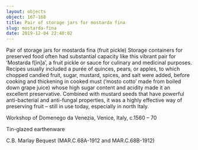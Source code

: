```yaml
---
layout: objects
object: 167-168
title: Pair of storage jars for mostarda fina
slug: mostarda-fina
date: 2019-12-04 22:40:02
---
```

Pair of storage jars for mostarda fina (fruit pickle)  Storage containers for preserved food often had substantial capacity like this vibrant pair for ‘Mostarda f[in]a’, a fruit pickle or sauce for culinary and medicinal purposes.  Recipes usually included a purée of quinces, pears, or apples, to which chopped candied fruit, sugar, mustard, spices, and salt were added, before cooking and thickening in cooked must (‘mosto cotto’ made from boiled down grape juice) whose high sugar content and acidity made it an excellent preservative. Combined with mustard seeds  that have powerful anti-bacterial and anti-fungal  properties, it was a highly effective way of preserving fruit – still in use today, especially in north Italy.  

Workshop of Domenego da Venezia, Venice, Italy, c.1560 – 70  

Tin-glazed earthenware  

C.B. Marlay Bequest (MAR.C.68A-1912 and MAR.C.68B-1912)
